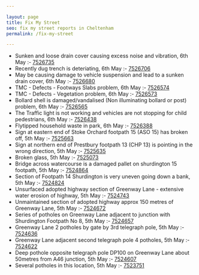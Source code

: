 ```yaml
---

layout: page
title: Fix My Street
seo: fix my street reports in Cheltenham
permalink: /fix-my-street

---
```


<!-- fix_marker starts -->

- Sunken and loose drain cover causing excess noise and vibration, 6th May :- [7526735](https://www.fixmystreet.com/report/7526735)
- Recently dug trench is deteriating, 6th May :- [7526706](https://www.fixmystreet.com/report/7526706)
- May be causing damage to vehicle suspension and lead to a sunken drain cover, 6th May :- [7526680](https://www.fixmystreet.com/report/7526680)
- TMC - Defects - Footways Slabs problem, 6th May :- [7526574](https://www.fixmystreet.com/report/7526574)
- TMC - Defects - Vegetation problem, 6th May :- [7526573](https://www.fixmystreet.com/report/7526573)
- Bollard shell is damaged/vandalised (Non illuminating bollard or post) problem, 6th May :- [7526565](https://www.fixmystreet.com/report/7526565)
- The Traffic light is not working and vehicles are not stopping for child pedestrians, 6th May :- [7526438](https://www.fixmystreet.com/report/7526438)
- Flytipped household waste in park, 6th May :- [7526388](https://www.fixmystreet.com/report/7526388)
- Sign at eastern end of Stoke Orchard footpath 15 (ASO 15) has broken off, 5th May :- [7525663](https://www.fixmystreet.com/report/7525663)
- Sign at northern end of Prestbury footpath 13 (CHP 13) is pointing in the wrong direction, 5th May :- [7525635](https://www.fixmystreet.com/report/7525635)
- Broken glass, 5th May :- [7525073](https://www.fixmystreet.com/report/7525073)
- Bridge across watercourse is a damaged pallet on shurdington 15 footpath, 5th May :- [7524864](https://www.fixmystreet.com/report/7524864)
- Section of Footpath 14 Shurdington is very uneven going down a bank, 5th May :- [7524824](https://www.fixmystreet.com/report/7524824)
- Unsurfaced adopted highway section of Greenway Lane - extensive water erosion of highway, 5th May :- [7524743](https://www.fixmystreet.com/report/7524743)
- Unmaintained section of adopted highway approx 150 metres of Greenway Lane, 5th May :- [7524672](https://www.fixmystreet.com/report/7524672)
- Series of potholes on Greenway Lane adjacent to junction with Shurdington Footpath No 8, 5th May :- [7524657](https://www.fixmystreet.com/report/7524657)
- Greenway Lane 2 potholes by gate by 3rd telegraph pole, 5th May :- [7524636](https://www.fixmystreet.com/report/7524636)
- Greenway Lane adjacent second telegraph pole 4 potholes, 5th May :- [7524622](https://www.fixmystreet.com/report/7524622)
- Deep pothole opposite telegraph pole DP100 on Greenway Lane about 50metres from A46 junction, 5th May :- [7524607](https://www.fixmystreet.com/report/7524607)
- Several potholes in this location, 5th May :- [7523751](https://www.fixmystreet.com/report/7523751)

<!-- fix_marker ends -->